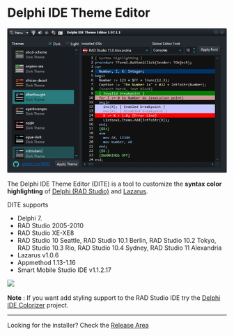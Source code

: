 
# Delphi IDE Theme Editor #

![](https://github.com/RRUZ/delphi-ide-theme-editor/blob/master/delphi-ide-theme-editor/Site%20Images/DITE.png)


The Delphi IDE Theme Editor (DITE) is a tool to customize the **syntax color highlighting** of <a href='https://www.embarcadero.com/products/delphi'>Delphi (RAD Studio)</a> and <a href='http://www.lazarus.freepascal.org/'>Lazarus</a>.


DITE supports 

* Delphi 7. 
* RAD Studio 2005-2010 
* RAD Studio XE-XE8 
* RAD Studio 10 Seattle, RAD Studio 10.1 Berlin, RAD Studio 10.2 Tokyo, RAD Studio 10.3 Rio, RAD Studio 10.4 Sydney, RAD Studio 11 Alexandria
* Lazarus v1.0.6
* Appmethod 1.13-1.16
* Smart Mobile Studio IDE v1.1.2.17

![](https://github.com/RRUZ/delphi-ide-theme-editor/blob/master/delphi-ide-theme-editor/Site%20Images/DITE_Animated.gif)

**Note** : If you want add styling support to the RAD Studio IDE try the [Delphi IDE Colorizer](https://github.com/RRUZ/Delphi-IDE-Colorizer) project.

---
Looking for the installer? Check the [Release Area](https://github.com/RRUZ/delphi-ide-theme-editor/releases/latest) 

